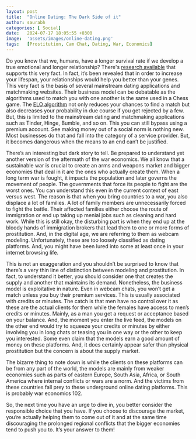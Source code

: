 ```yaml
---
layout: post
title:  "Online Dating: The Dark Side of it"
author: saurabh
categories: [ Social]
date:   2024-07-17 18:05:55 +0300
image:  'assets/images/online-dating.png'
tags:   [Prostitution, Cam Chat, Dating, War, Economics]
---
```

Do you know that we, humans, have a longer survival rate if we develop a true emotional and longer relationship? There's [research available](https://www.ncbi.nlm.nih.gov/pmc/articles/PMC7452000/) that supports this very fact. 
In fact, it’s been revealed that in order to increase your lifespan, your relationships would help you better than your genes. 
This very fact is the basis of several mainstream dating applications and matchmaking websites. 
Their business model can be debatable as the algorithms used to match you with one another is the same used in a Chess game. 
The [ELO algorithm](https://www.wired.com/story/racial-bias-dating-apps/) not only reduces your chances to find a match but also decreases your probability in due course if you get rejected by a few. 
But, this is limited to the mainstream dating and matchmaking applications such as Tinder, Hinge, Bumble, and so on. 
This you can still bypass using a premium account. 
See making money out of a social norm is nothing new. 
Most businesses do that and fall into the category of a service provider. 
But, it becomes dangerous when the means to an end can’t be justified.

There’s an interesting but dark story to tell. 
Be prepared to understand yet another version of the aftermath of the war economics. 
We all know that a sustainable war is crucial to create an arms and weapons market and bigger economies that deal in it are the ones who actually create them. 
When a long term war is fought, it impacts the population and later governs the movement of people. 
The governments that force its people to fight are the worst ones. 
You can understand this even in the current context of east versus west. 
The reason is that when you bring countries to a war, you also displace a lot of families. 
A lot of family members are unnecessarily forced to fight the battle.
Their affected families either choose the route of immigration or end up taking up menial jobs such as cleaning and hard work. 
While this is still okay, the disturbing part is when they end up at the bloody hands of immigration brokers that lead them to one or more forms of prostitution. 
And, in the digital age, we are referring to them as webcam modeling. 
Unfortunately, these are too loosely classified as dating platforms. 
And, you might have been lured into some at least once in your internet browsing life.

This is not an exaggeration and you shouldn’t be surprised to know that there’s a very thin line of distinction between modeling and prostitution. 
In fact, to understand it better, you should consider one that creates the supply and another that maintains its demand. 
Nonetheless, the business model is exploitative in nature. 
Even in webcam chats, you won’t get a match unless you buy their premium services. 
This is usually associated with credits or minutes. 
The catch is that men have no control over it as these are the actual clients for them while the females have access to men’s credits or minutes. 
Mainly, as a man you get a request or acceptance based on your balance. 
And, the moment you enter the live feed, the models on the other end would try to squeeze your credits or minutes by either involving you in long chats or teasing you in one way or the other to keep you interested. 
Some even claim that the models earn a good amount of money on these platforms. 
And, it does certainly appear safer than physical prostitution but the concern is about the supply market. 

The bizarre thing to note down is while the clients on these platforms can be from any part of the world, the models are mainly from weaker economies such as parts of eastern Europe, South Asia, Africa, or South America where internal conflicts or wars are a norm. 
And the victims from these countries fall prey to these underground online dating platforms. 
This is probably war economics 102. 

So, the next time you have an urge to dive in, you better consider the responsible choice that you have. 
If you choose to discourage the market, you’re actually helping them to come out of it and at the same time discouraging the prolonged regional conflicts that the bigger economies tend to push you to. 
It’s your answer to them!

 


